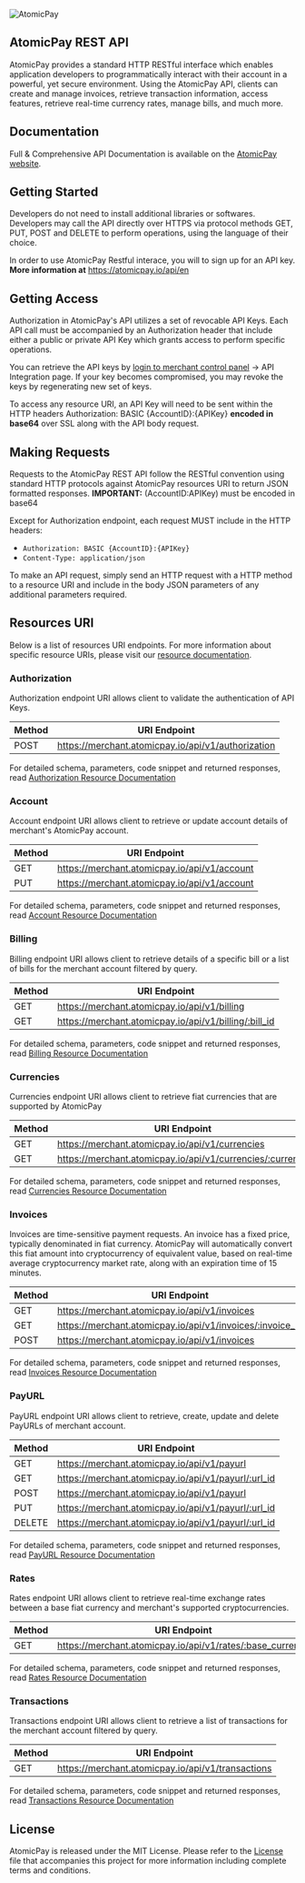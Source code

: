 ![AtomicPay](https://github.com/atomicpay/RESTful-API-client/blob/master/z_images/atomicpay-api-header.png)
## AtomicPay REST API
AtomicPay provides a standard HTTP RESTful interface which enables application developers to programmatically interact with their account in a powerful, yet secure environment. Using the AtomicPay API, clients can create and manage invoices, retrieve transaction information, access features, retrieve real-time currency rates, manage bills, and much more.

## Documentation
Full & Comprehensive API Documentation is available on the [AtomicPay website](https://atomicpay.io/api/en).

## Getting Started
Developers do not need to install additional libraries or softwares. Developers may call the API directly over HTTPS via protocol methods GET, PUT, POST and DELETE to perform operations, using the language of their choice.

In order to use AtomicPay Restful interace, you will to sign up for an API key. **More information at** https://atomicpay.io/api/en

## Getting Access
Authorization in AtomicPay's API utilizes a set of revocable API Keys. Each API call must be accompanied by an Authorization header that include either a public or private API Key which grants access to perform specific operations.

You can retrieve the API keys by [login to merchant control panel](https://merchant.atomicpay.io/) -> API Integration page. If your key becomes compromised, you may revoke the keys by regenerating new set of keys.

To access any resource URI, an API Key will need to be sent within the HTTP headers Authorization: BASIC {AccountID}:{APIKey} **encoded in base64** over SSL along with the API body request.

## Making Requests
Requests to the AtomicPay REST API follow the RESTful convention using standard HTTP protocols against AtomicPay resources URI to return JSON formatted responses. **IMPORTANT:** (AccountID:APIKey) must be encoded in base64

Except for Authorization endpoint, each request MUST include in the HTTP headers:

- `Authorization: BASIC {AccountID}:{APIKey}`
- `Content-Type: application/json`

To make an API request, simply send an HTTP request with a HTTP method to a resource URI and include in the body JSON parameters of any additional parameters required.

## Resources URI
Below is a list of resources URI endpoints. For more information about specific resource URIs, please visit our [resource documentation](https://atomicpay.io/api/en#resources).

### Authorization
Authorization endpoint URI allows client to validate the authentication of API Keys.

| Method | URI Endpoint |
| ------------- | ------------- |
| POST | https://merchant.atomicpay.io/api/v1/authorization |

For detailed schema, parameters, code snippet and returned responses, read [Authorization Resource Documentation](https://atomicpay.io/api/en#resource-Authorization)

### Account
Account endpoint URI allows client to retrieve or update account details of merchant's AtomicPay account.

| Method | URI Endpoint |
| ------------- | ------------- |
| GET | https://merchant.atomicpay.io/api/v1/account |
| PUT | https://merchant.atomicpay.io/api/v1/account |

For detailed schema, parameters, code snippet and returned responses, read [Account Resource Documentation](https://atomicpay.io/api/en#resource-Account)

### Billing
Billing endpoint URI allows client to retrieve details of a specific bill or a list of bills for the merchant account filtered by query.

| Method | URI Endpoint |
| ------------- | ------------- |
| GET | https://merchant.atomicpay.io/api/v1/billing |
| GET | https://merchant.atomicpay.io/api/v1/billing/:bill_id |

For detailed schema, parameters, code snippet and returned responses, read [Billing Resource Documentation](https://atomicpay.io/api/en#resource-Billing)

### Currencies
Currencies endpoint URI allows client to retrieve fiat currencies that are supported by AtomicPay

| Method | URI Endpoint |
| ------------- | ------------- |
| GET | https://merchant.atomicpay.io/api/v1/currencies |
| GET | https://merchant.atomicpay.io/api/v1/currencies/:currency |

For detailed schema, parameters, code snippet and returned responses, read [Currencies Resource Documentation](https://atomicpay.io/api/en#resource-Currencies)

### Invoices
Invoices are time-sensitive payment requests. An invoice has a fixed price, typically denominated in fiat currency. AtomicPay will automatically convert this fiat amount into cryptocurrency of equivalent value, based on real-time average cryptocurrency market rate, along with an expiration time of 15 minutes.

| Method | URI Endpoint |
| ------------- | ------------- |
| GET | https://merchant.atomicpay.io/api/v1/invoices |
| GET | https://merchant.atomicpay.io/api/v1/invoices/:invoice_id |
| POST | https://merchant.atomicpay.io/api/v1/invoices |

For detailed schema, parameters, code snippet and returned responses, read [Invoices Resource Documentation](https://atomicpay.io/api/en#resource-Invoices)

### PayURL
PayURL endpoint URI allows client to retrieve, create, update and delete PayURLs of merchant account.

| Method | URI Endpoint |
| ------------- | ------------- |
| GET | https://merchant.atomicpay.io/api/v1/payurl |
| GET | https://merchant.atomicpay.io/api/v1/payurl/:url_id |
| POST | https://merchant.atomicpay.io/api/v1/payurl |
| PUT | https://merchant.atomicpay.io/api/v1/payurl/:url_id |
| DELETE | https://merchant.atomicpay.io/api/v1/payurl/:url_id |

For detailed schema, parameters, code snippet and returned responses, read [PayURL Resource Documentation](https://atomicpay.io/api/en#resource-PayURL)

### Rates
Rates endpoint URI allows client to retrieve real-time exchange rates between a base fiat currency and merchant's supported cryptocurrencies.

| Method | URI Endpoint |
| ------------- | ------------- |
| GET | https://merchant.atomicpay.io/api/v1/rates/:base_currency |

For detailed schema, parameters, code snippet and returned responses, read [Rates Resource Documentation](https://atomicpay.io/api/en#resource-Rates)

### Transactions
Transactions endpoint URI allows client to retrieve a list of transactions for the merchant account filtered by query.

| Method | URI Endpoint |
| ------------- | ------------- |
| GET | https://merchant.atomicpay.io/api/v1/transactions |

For detailed schema, parameters, code snippet and returned responses, read [Transactions Resource Documentation](https://atomicpay.io/api/en#resource-Transactions)

## License
AtomicPay is released under the MIT License. Please refer to the [License](https://github.com/atomicpay/RESTful-API-client/blob/master/LICENSE) file that accompanies this project for more information including complete terms and conditions.
